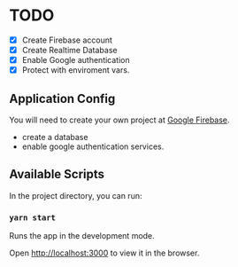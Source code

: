 # TODO

- [x] Create Firebase account
- [x] Create Realtime Database
- [x] Enable Google authentication
- [x] Protect with enviroment vars.

## Application Config

You will need to create your own project at [Google Firebase](https://console.firebase.google.com).

- create a database
- enable google authentication services.

## Available Scripts

In the project directory, you can run:

### `yarn start`

Runs the app in the development mode.

Open [http://localhost:3000](http://localhost:3000) to view it in the browser.
